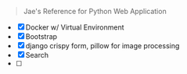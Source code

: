 > Jae's Reference for Python Web Application

- [x] Docker w/ Virtual Environment
- [x] Bootstrap
- [x] django crispy form, pillow for image processing 
- [x] Search 
- [ ] 